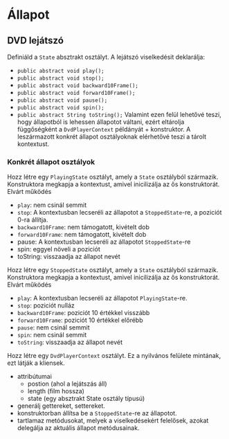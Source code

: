 # Állapot
 
## DVD lejátszó

Definiáld a `State` absztrakt osztályt. A lejátszó viselkedésit deklarálja:
*	`public abstract void play();`
*	`public abstract void stop();`
*	`public abstract void backward10Frame();`
*	`public abstract void forward10Frame();`
*	`public abstract void pause();`
*	`public abstract void spin();`
*	`public abstract String toString();`
Valamint ezen felül lehetővé teszi, hogy állapotból is lehessen állapotot váltani, ezért
eltárolja függőségként a `DvdPlayerContext` példányát + konstruktor.
A leszármazott konkrét állapot osztályoknak elérhetővé teszi a tárolt kontextust.

### Konkrét állapot osztályok

Hozz létre egy `PlayingState` osztályt, amely a `State` osztályból származik.
Konstruktora megkapja a kontextust, amivel inicilizálja az ős konstruktorát.
Elvárt működés
*	`play`: nem csinál semmit
*	`stop`: A kontextusban lecseréli az állapotot a `StoppedState`-re, a poziciót 0-ra állítja.
*	`backward10Frame`: nem támogatott, kivételt dob
*	`forward10Frame`: nem támogatott, kivételt dob
*	pause: A kontextusban lecseréli az állapotot `StoppedState`-re
*	spin: eggyel növeli a poziciót
*	toString: visszaadja az állapot nevét

Hozz létre egy `StoppedState` osztályt, amely a `State` osztályból származik.
Konstruktora megkapja a kontextust, amivel inicilizálja az ős konstruktorát.
Elvárt működés
*	`play`: A kontextusban lecseréli az állapotot `PlayingState`-re.
*	`stop`: poziciót nulláz
*	`backward10Frame`: poziciót 10 értékkel visszább
*	`forward10Frame`: poziciót 10 értékkel előrébb
*	`pause`: nem csinál semmit
*	`spin`: nem csinál semmit
*	`toString`: visszaadja az állapot nevét

Hozz létre egy `DvdPlayerContext` osztályt. Ez a nyilvános felülete mintának, ezt látják a kliensek.
* attribútumai
  * postion (ahol a lejátszás áll)
  * length (film hossza)
  * state (egy absztrakt State osztály típusú)
* generálj gettereket, settereket.
* konstruktorban állítsa be a `StoppedState`-re az állapotot.
* tartlamaz metódusokat, melyek a viselkedésekért felelősek, azokat delegálja az aktuális állapot metódusainak.